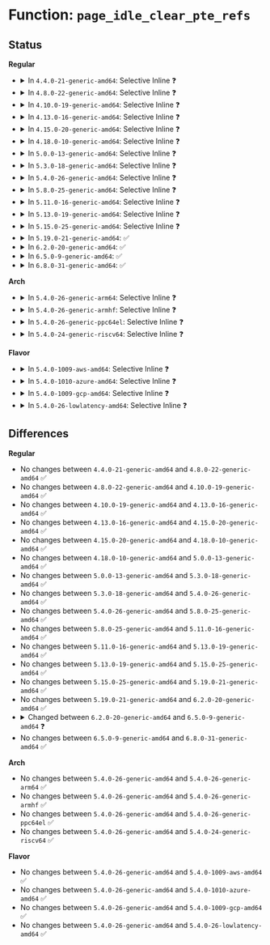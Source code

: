 # Function: <code>page_idle_clear_pte_refs</code>

## Status
<b>Regular</b>
<ul>
<li>
<details>
<summary>In <code>4.4.0-21-generic-amd64</code>: Selective Inline ❓</summary>

```c
void page_idle_clear_pte_refs(struct page * page)
```

```json
{
  "name": "page_idle_clear_pte_refs",
  "collision_type": "Unique Static",
  "inline_type": "Selective",
  "funcs": [
    {
      "addr": 18446744071580975888,
      "name": "page_idle_clear_pte_refs",
      "external": false,
      "loc": "mm/page_idle.c:89",
      "file": "mm/page_idle.c",
      "inline": "not declared, inlined",
      "caller_inline": [],
      "caller_func": [
        "mm/page_idle.c:page_idle_bitmap_write",
        "mm/page_idle.c:page_idle_bitmap_read"
      ]
    }
  ],
  "symbols": [
    {
      "addr": 18446744071580975888,
      "name": "page_idle_clear_pte_refs",
      "section": ".text",
      "bind": "STB_LOCAL",
      "size": 100
    }
  ]
}
```
</details>
</li>
<li>
<details>
<summary>In <code>4.8.0-22-generic-amd64</code>: Selective Inline ❓</summary>

```c
void page_idle_clear_pte_refs(struct page * page)
```

```json
{
  "name": "page_idle_clear_pte_refs",
  "collision_type": "Unique Static",
  "inline_type": "Selective",
  "funcs": [
    {
      "addr": 18446744071581129856,
      "name": "page_idle_clear_pte_refs",
      "external": false,
      "loc": "mm/page_idle.c:90",
      "file": "mm/page_idle.c",
      "inline": "not declared, inlined",
      "caller_inline": [],
      "caller_func": [
        "mm/page_idle.c:page_idle_bitmap_write",
        "mm/page_idle.c:page_idle_bitmap_read"
      ]
    }
  ],
  "symbols": [
    {
      "addr": 18446744071581129856,
      "name": "page_idle_clear_pte_refs",
      "section": ".text",
      "bind": "STB_LOCAL",
      "size": 153
    }
  ]
}
```
</details>
</li>
<li>
<details>
<summary>In <code>4.10.0-19-generic-amd64</code>: Selective Inline ❓</summary>

```c
void page_idle_clear_pte_refs(struct page * page)
```

```json
{
  "name": "page_idle_clear_pte_refs",
  "collision_type": "Unique Static",
  "inline_type": "Selective",
  "funcs": [
    {
      "addr": 18446744071581204944,
      "name": "page_idle_clear_pte_refs",
      "external": false,
      "loc": "mm/page_idle.c:90",
      "file": "mm/page_idle.c",
      "inline": "not declared, inlined",
      "caller_inline": [],
      "caller_func": [
        "mm/page_idle.c:page_idle_bitmap_write",
        "mm/page_idle.c:page_idle_bitmap_read"
      ]
    }
  ],
  "symbols": [
    {
      "addr": 18446744071581204944,
      "name": "page_idle_clear_pte_refs",
      "section": ".text",
      "bind": "STB_LOCAL",
      "size": 153
    }
  ]
}
```
</details>
</li>
<li>
<details>
<summary>In <code>4.13.0-16-generic-amd64</code>: Selective Inline ❓</summary>

```c
void page_idle_clear_pte_refs(struct page * page)
```

```json
{
  "name": "page_idle_clear_pte_refs",
  "collision_type": "Unique Static",
  "inline_type": "Selective",
  "funcs": [
    {
      "addr": 18446744071581253744,
      "name": "page_idle_clear_pte_refs",
      "external": false,
      "loc": "mm/page_idle.c:90",
      "file": "mm/page_idle.c",
      "inline": "not declared, inlined",
      "caller_inline": [],
      "caller_func": [
        "mm/page_idle.c:page_idle_bitmap_write",
        "mm/page_idle.c:page_idle_bitmap_read"
      ]
    }
  ],
  "symbols": [
    {
      "addr": 18446744071581253744,
      "name": "page_idle_clear_pte_refs",
      "section": ".text",
      "bind": "STB_LOCAL",
      "size": 155
    }
  ]
}
```
</details>
</li>
<li>
<details>
<summary>In <code>4.15.0-20-generic-amd64</code>: Selective Inline ❓</summary>

```c
void page_idle_clear_pte_refs(struct page * page)
```

```json
{
  "name": "page_idle_clear_pte_refs",
  "collision_type": "Unique Static",
  "inline_type": "Selective",
  "funcs": [
    {
      "addr": 18446744071581385808,
      "name": "page_idle_clear_pte_refs",
      "external": false,
      "loc": "mm/page_idle.c:91",
      "file": "mm/page_idle.c",
      "inline": "not declared, inlined",
      "caller_inline": [],
      "caller_func": [
        "mm/page_idle.c:page_idle_bitmap_write",
        "mm/page_idle.c:page_idle_bitmap_read"
      ]
    }
  ],
  "symbols": [
    {
      "addr": 18446744071581385808,
      "name": "page_idle_clear_pte_refs",
      "section": ".text",
      "bind": "STB_LOCAL",
      "size": 155
    }
  ]
}
```
</details>
</li>
<li>
<details>
<summary>In <code>4.18.0-10-generic-amd64</code>: Selective Inline ❓</summary>

```c
void page_idle_clear_pte_refs(struct page * page)
```

```json
{
  "name": "page_idle_clear_pte_refs",
  "collision_type": "Unique Static",
  "inline_type": "Selective",
  "funcs": [
    {
      "addr": 18446744071581536240,
      "name": "page_idle_clear_pte_refs",
      "external": false,
      "loc": "mm/page_idle.c:95",
      "file": "mm/page_idle.c",
      "inline": "not declared, inlined",
      "caller_inline": [],
      "caller_func": [
        "mm/page_idle.c:page_idle_bitmap_write",
        "mm/page_idle.c:page_idle_bitmap_read"
      ]
    }
  ],
  "symbols": [
    {
      "addr": 18446744071581536240,
      "name": "page_idle_clear_pte_refs",
      "section": ".text",
      "bind": "STB_LOCAL",
      "size": 154
    }
  ]
}
```
</details>
</li>
<li>
<details>
<summary>In <code>5.0.0-13-generic-amd64</code>: Selective Inline ❓</summary>

```c
void page_idle_clear_pte_refs(struct page * page)
```

```json
{
  "name": "page_idle_clear_pte_refs",
  "collision_type": "Unique Static",
  "inline_type": "Selective",
  "funcs": [
    {
      "addr": 18446744071581622288,
      "name": "page_idle_clear_pte_refs",
      "external": false,
      "loc": "mm/page_idle.c:95",
      "file": "mm/page_idle.c",
      "inline": "not declared, inlined",
      "caller_inline": [],
      "caller_func": [
        "mm/page_idle.c:page_idle_bitmap_write",
        "mm/page_idle.c:page_idle_bitmap_read"
      ]
    }
  ],
  "symbols": [
    {
      "addr": 18446744071581622288,
      "name": "page_idle_clear_pte_refs",
      "section": ".text",
      "bind": "STB_LOCAL",
      "size": 154
    }
  ]
}
```
</details>
</li>
<li>
<details>
<summary>In <code>5.3.0-18-generic-amd64</code>: Selective Inline ❓</summary>

```c
void page_idle_clear_pte_refs(struct page * page)
```

```json
{
  "name": "page_idle_clear_pte_refs",
  "collision_type": "Unique Static",
  "inline_type": "Selective",
  "funcs": [
    {
      "addr": 18446744071581734704,
      "name": "page_idle_clear_pte_refs",
      "external": false,
      "loc": "mm/page_idle.c:95",
      "file": "mm/page_idle.c",
      "inline": "not declared, inlined",
      "caller_inline": [],
      "caller_func": [
        "mm/page_idle.c:page_idle_bitmap_write",
        "mm/page_idle.c:page_idle_bitmap_read"
      ]
    }
  ],
  "symbols": [
    {
      "addr": 18446744071581734704,
      "name": "page_idle_clear_pte_refs",
      "section": ".text",
      "bind": "STB_LOCAL",
      "size": 161
    }
  ]
}
```
</details>
</li>
<li>
<details>
<summary>In <code>5.4.0-26-generic-amd64</code>: Selective Inline ❓</summary>

```c
void page_idle_clear_pte_refs(struct page * page)
```

```json
{
  "name": "page_idle_clear_pte_refs",
  "collision_type": "Unique Static",
  "inline_type": "Selective",
  "funcs": [
    {
      "addr": 18446744071581808224,
      "name": "page_idle_clear_pte_refs",
      "external": false,
      "loc": "mm/page_idle.c:95",
      "file": "mm/page_idle.c",
      "inline": "not declared, inlined",
      "caller_inline": [],
      "caller_func": [
        "mm/page_idle.c:page_idle_bitmap_write",
        "mm/page_idle.c:page_idle_bitmap_read"
      ]
    }
  ],
  "symbols": [
    {
      "addr": 18446744071581808224,
      "name": "page_idle_clear_pte_refs",
      "section": ".text",
      "bind": "STB_LOCAL",
      "size": 161
    }
  ]
}
```
</details>
</li>
<li>
<details>
<summary>In <code>5.8.0-25-generic-amd64</code>: Selective Inline ❓</summary>

```c
void page_idle_clear_pte_refs(struct page * page)
```

```json
{
  "name": "page_idle_clear_pte_refs",
  "collision_type": "Unique Static",
  "inline_type": "Selective",
  "funcs": [
    {
      "addr": 18446744071582028048,
      "name": "page_idle_clear_pte_refs",
      "external": false,
      "loc": "mm/page_idle.c:92",
      "file": "mm/page_idle.c",
      "inline": "not declared, inlined",
      "caller_inline": [],
      "caller_func": [
        "mm/page_idle.c:page_idle_bitmap_write",
        "mm/page_idle.c:page_idle_bitmap_read"
      ]
    }
  ],
  "symbols": [
    {
      "addr": 18446744071582028048,
      "name": "page_idle_clear_pte_refs",
      "section": ".text",
      "bind": "STB_LOCAL",
      "size": 167
    }
  ]
}
```
</details>
</li>
<li>
<details>
<summary>In <code>5.11.0-16-generic-amd64</code>: Selective Inline ❓</summary>

```c
void page_idle_clear_pte_refs(struct page * page)
```

```json
{
  "name": "page_idle_clear_pte_refs",
  "collision_type": "Unique Static",
  "inline_type": "Selective",
  "funcs": [
    {
      "addr": 18446744071582076800,
      "name": "page_idle_clear_pte_refs",
      "external": false,
      "loc": "mm/page_idle.c:88",
      "file": "mm/page_idle.c",
      "inline": "not declared, inlined",
      "caller_inline": [],
      "caller_func": [
        "mm/page_idle.c:page_idle_bitmap_write",
        "mm/page_idle.c:page_idle_bitmap_read"
      ]
    }
  ],
  "symbols": [
    {
      "addr": 18446744071582076800,
      "name": "page_idle_clear_pte_refs",
      "section": ".text",
      "bind": "STB_LOCAL",
      "size": 167
    }
  ]
}
```
</details>
</li>
<li>
<details>
<summary>In <code>5.13.0-19-generic-amd64</code>: Selective Inline ❓</summary>

```c
void page_idle_clear_pte_refs(struct page * page)
```

```json
{
  "name": "page_idle_clear_pte_refs",
  "collision_type": "Unique Static",
  "inline_type": "Selective",
  "funcs": [
    {
      "addr": 18446744071582103232,
      "name": "page_idle_clear_pte_refs",
      "external": false,
      "loc": "mm/page_idle.c:88",
      "file": "mm/page_idle.c",
      "inline": "not declared, inlined",
      "caller_inline": [],
      "caller_func": [
        "mm/page_idle.c:page_idle_bitmap_write",
        "mm/page_idle.c:page_idle_bitmap_read"
      ]
    }
  ],
  "symbols": [
    {
      "addr": 18446744071582103232,
      "name": "page_idle_clear_pte_refs",
      "section": ".text",
      "bind": "STB_LOCAL",
      "size": 167
    }
  ]
}
```
</details>
</li>
<li>
<details>
<summary>In <code>5.15.0-25-generic-amd64</code>: Selective Inline ❓</summary>

```c
void page_idle_clear_pte_refs(struct page * page)
```

```json
{
  "name": "page_idle_clear_pte_refs",
  "collision_type": "Unique Static",
  "inline_type": "Selective",
  "funcs": [
    {
      "addr": 18446744071582419344,
      "name": "page_idle_clear_pte_refs",
      "external": false,
      "loc": "mm/page_idle.c:88",
      "file": "mm/page_idle.c",
      "inline": "not declared, inlined",
      "caller_inline": [],
      "caller_func": [
        "mm/page_idle.c:page_idle_bitmap_write",
        "mm/page_idle.c:page_idle_bitmap_read"
      ]
    }
  ],
  "symbols": [
    {
      "addr": 18446744071582419344,
      "name": "page_idle_clear_pte_refs",
      "section": ".text",
      "bind": "STB_LOCAL",
      "size": 167
    }
  ]
}
```
</details>
</li>
<li>
<details>
<summary>In <code>5.19.0-21-generic-amd64</code>: ✅</summary>

```c
void page_idle_clear_pte_refs(struct page * page)
```

```json
{
  "name": "page_idle_clear_pte_refs",
  "collision_type": "Unique Static",
  "inline_type": "No",
  "funcs": [
    {
      "addr": 18446744071582934224,
      "name": "page_idle_clear_pte_refs",
      "external": false,
      "loc": "mm/page_idle.c:86",
      "file": "mm/page_idle.c",
      "inline": "seen, unknown",
      "caller_inline": [],
      "caller_func": [
        "mm/page_idle.c:page_idle_bitmap_write",
        "mm/page_idle.c:page_idle_bitmap_read"
      ]
    }
  ],
  "symbols": [
    {
      "addr": 18446744071582934224,
      "name": "page_idle_clear_pte_refs",
      "section": ".text",
      "bind": "STB_LOCAL",
      "size": 178
    }
  ]
}
```
</details>
</li>
<li>
<details>
<summary>In <code>6.2.0-20-generic-amd64</code>: ✅</summary>

```c
void page_idle_clear_pte_refs(struct page * page)
```

```json
{
  "name": "page_idle_clear_pte_refs",
  "collision_type": "Unique Static",
  "inline_type": "No",
  "funcs": [
    {
      "addr": 18446744071583489920,
      "name": "page_idle_clear_pte_refs",
      "external": false,
      "loc": "mm/page_idle.c:86",
      "file": "mm/page_idle.c",
      "inline": "seen, unknown",
      "caller_inline": [],
      "caller_func": [
        "mm/page_idle.c:page_idle_bitmap_write",
        "mm/page_idle.c:page_idle_bitmap_read"
      ]
    }
  ],
  "symbols": [
    {
      "addr": 18446744071583489920,
      "name": "page_idle_clear_pte_refs",
      "section": ".text",
      "bind": "STB_LOCAL",
      "size": 227
    }
  ]
}
```
</details>
</li>
<li>
<details>
<summary>In <code>6.5.0-9-generic-amd64</code>: ✅</summary>

```c
void page_idle_clear_pte_refs(struct folio * folio)
```

```json
{
  "name": "page_idle_clear_pte_refs",
  "collision_type": "Unique Static",
  "inline_type": "No",
  "funcs": [
    {
      "addr": 18446744071583705136,
      "name": "page_idle_clear_pte_refs",
      "external": false,
      "loc": "mm/page_idle.c:89",
      "file": "mm/page_idle.c",
      "inline": "seen, unknown",
      "caller_inline": [],
      "caller_func": [
        "mm/page_idle.c:page_idle_bitmap_write",
        "mm/page_idle.c:page_idle_bitmap_read"
      ]
    }
  ],
  "symbols": [
    {
      "addr": 18446744071583705136,
      "name": "page_idle_clear_pte_refs",
      "section": ".text",
      "bind": "STB_LOCAL",
      "size": 156
    }
  ]
}
```
</details>
</li>
<li>
<details>
<summary>In <code>6.8.0-31-generic-amd64</code>: ✅</summary>

```c
void page_idle_clear_pte_refs(struct folio * folio)
```

```json
{
  "name": "page_idle_clear_pte_refs",
  "collision_type": "Unique Static",
  "inline_type": "No",
  "funcs": [
    {
      "addr": 18446744071583905488,
      "name": "page_idle_clear_pte_refs",
      "external": false,
      "loc": "mm/page_idle.c:89",
      "file": "mm/page_idle.c",
      "inline": "seen, unknown",
      "caller_inline": [],
      "caller_func": [
        "mm/page_idle.c:page_idle_bitmap_write",
        "mm/page_idle.c:page_idle_bitmap_read"
      ]
    }
  ],
  "symbols": [
    {
      "addr": 18446744071583905488,
      "name": "page_idle_clear_pte_refs",
      "section": ".text",
      "bind": "STB_LOCAL",
      "size": 153
    }
  ]
}
```
</details>
</li>
</ul>
<b>Arch</b>
<ul>
<li>
<details>
<summary>In <code>5.4.0-26-generic-arm64</code>: Selective Inline ❓</summary>

```c
void page_idle_clear_pte_refs(struct page * page)
```

```json
{
  "name": "page_idle_clear_pte_refs",
  "collision_type": "Unique Static",
  "inline_type": "Selective",
  "funcs": [
    {
      "addr": 18446603336493273016,
      "name": "page_idle_clear_pte_refs",
      "external": false,
      "loc": "mm/page_idle.c:95",
      "file": "mm/page_idle.c",
      "inline": "not declared, inlined",
      "caller_inline": [],
      "caller_func": [
        "mm/page_idle.c:page_idle_bitmap_write",
        "mm/page_idle.c:page_idle_bitmap_read"
      ]
    }
  ],
  "symbols": [
    {
      "addr": 18446603336493273016,
      "name": "page_idle_clear_pte_refs",
      "section": ".text",
      "bind": "STB_LOCAL",
      "size": 264
    }
  ]
}
```
</details>
</li>
<li>
<details>
<summary>In <code>5.4.0-26-generic-armhf</code>: Selective Inline ❓</summary>

```c
void page_idle_clear_pte_refs(struct page * page)
```

```json
{
  "name": "page_idle_clear_pte_refs",
  "collision_type": "Unique Static",
  "inline_type": "Selective",
  "funcs": [
    {
      "addr": 3226879236,
      "name": "page_idle_clear_pte_refs",
      "external": false,
      "loc": "mm/page_idle.c:95",
      "file": "mm/page_idle.c",
      "inline": "not declared, inlined",
      "caller_inline": [],
      "caller_func": [
        "mm/page_idle.c:page_idle_bitmap_write",
        "mm/page_idle.c:page_idle_bitmap_read"
      ]
    }
  ],
  "symbols": [
    {
      "addr": 3226879236,
      "name": "page_idle_clear_pte_refs",
      "section": ".text",
      "bind": "STB_LOCAL",
      "size": 288
    }
  ]
}
```
</details>
</li>
<li>
<details>
<summary>In <code>5.4.0-26-generic-ppc64el</code>: Selective Inline ❓</summary>

```c
void page_idle_clear_pte_refs(struct page * page)
```

```json
{
  "name": "page_idle_clear_pte_refs",
  "collision_type": "Unique Static",
  "inline_type": "Selective",
  "funcs": [
    {
      "addr": 13835058055286800848,
      "name": "page_idle_clear_pte_refs",
      "external": false,
      "loc": "mm/page_idle.c:95",
      "file": "mm/page_idle.c",
      "inline": "not declared, inlined",
      "caller_inline": [],
      "caller_func": [
        "mm/page_idle.c:page_idle_bitmap_write",
        "mm/page_idle.c:page_idle_bitmap_read"
      ]
    }
  ],
  "symbols": [
    {
      "addr": 13835058055286800848,
      "name": "page_idle_clear_pte_refs",
      "section": ".text",
      "bind": "STB_LOCAL",
      "size": 360
    }
  ]
}
```
</details>
</li>
<li>
<details>
<summary>In <code>5.4.0-24-generic-riscv64</code>: Selective Inline ❓</summary>

```c
void page_idle_clear_pte_refs(struct page * page)
```

```json
{
  "name": "page_idle_clear_pte_refs",
  "collision_type": "Unique Static",
  "inline_type": "Selective",
  "funcs": [
    {
      "addr": 18446743936273025052,
      "name": "page_idle_clear_pte_refs",
      "external": false,
      "loc": "mm/page_idle.c:95",
      "file": "mm/page_idle.c",
      "inline": "not declared, inlined",
      "caller_inline": [],
      "caller_func": [
        "mm/page_idle.c:page_idle_bitmap_write",
        "mm/page_idle.c:page_idle_bitmap_read"
      ]
    }
  ],
  "symbols": [
    {
      "addr": 18446743936273025052,
      "name": "page_idle_clear_pte_refs",
      "section": ".text",
      "bind": "STB_LOCAL",
      "size": 194
    }
  ]
}
```
</details>
</li>
</ul>
<b>Flavor</b>
<ul>
<li>
<details>
<summary>In <code>5.4.0-1009-aws-amd64</code>: Selective Inline ❓</summary>

```c
void page_idle_clear_pte_refs(struct page * page)
```

```json
{
  "name": "page_idle_clear_pte_refs",
  "collision_type": "Unique Static",
  "inline_type": "Selective",
  "funcs": [
    {
      "addr": 18446744071581776960,
      "name": "page_idle_clear_pte_refs",
      "external": false,
      "loc": "mm/page_idle.c:95",
      "file": "mm/page_idle.c",
      "inline": "not declared, inlined",
      "caller_inline": [],
      "caller_func": [
        "mm/page_idle.c:page_idle_bitmap_write",
        "mm/page_idle.c:page_idle_bitmap_read"
      ]
    }
  ],
  "symbols": [
    {
      "addr": 18446744071581776960,
      "name": "page_idle_clear_pte_refs",
      "section": ".text",
      "bind": "STB_LOCAL",
      "size": 161
    }
  ]
}
```
</details>
</li>
<li>
<details>
<summary>In <code>5.4.0-1010-azure-amd64</code>: Selective Inline ❓</summary>

```c
void page_idle_clear_pte_refs(struct page * page)
```

```json
{
  "name": "page_idle_clear_pte_refs",
  "collision_type": "Unique Static",
  "inline_type": "Selective",
  "funcs": [
    {
      "addr": 18446744071581715120,
      "name": "page_idle_clear_pte_refs",
      "external": false,
      "loc": "mm/page_idle.c:95",
      "file": "mm/page_idle.c",
      "inline": "not declared, inlined",
      "caller_inline": [],
      "caller_func": [
        "mm/page_idle.c:page_idle_bitmap_write",
        "mm/page_idle.c:page_idle_bitmap_read"
      ]
    }
  ],
  "symbols": [
    {
      "addr": 18446744071581715120,
      "name": "page_idle_clear_pte_refs",
      "section": ".text",
      "bind": "STB_LOCAL",
      "size": 161
    }
  ]
}
```
</details>
</li>
<li>
<details>
<summary>In <code>5.4.0-1009-gcp-amd64</code>: Selective Inline ❓</summary>

```c
void page_idle_clear_pte_refs(struct page * page)
```

```json
{
  "name": "page_idle_clear_pte_refs",
  "collision_type": "Unique Static",
  "inline_type": "Selective",
  "funcs": [
    {
      "addr": 18446744071581768272,
      "name": "page_idle_clear_pte_refs",
      "external": false,
      "loc": "mm/page_idle.c:95",
      "file": "mm/page_idle.c",
      "inline": "not declared, inlined",
      "caller_inline": [],
      "caller_func": [
        "mm/page_idle.c:page_idle_bitmap_write",
        "mm/page_idle.c:page_idle_bitmap_read"
      ]
    }
  ],
  "symbols": [
    {
      "addr": 18446744071581768272,
      "name": "page_idle_clear_pte_refs",
      "section": ".text",
      "bind": "STB_LOCAL",
      "size": 161
    }
  ]
}
```
</details>
</li>
<li>
<details>
<summary>In <code>5.4.0-26-lowlatency-amd64</code>: Selective Inline ❓</summary>

```c
void page_idle_clear_pte_refs(struct page * page)
```

```json
{
  "name": "page_idle_clear_pte_refs",
  "collision_type": "Unique Static",
  "inline_type": "Selective",
  "funcs": [
    {
      "addr": 18446744071581837120,
      "name": "page_idle_clear_pte_refs",
      "external": false,
      "loc": "mm/page_idle.c:95",
      "file": "mm/page_idle.c",
      "inline": "not declared, inlined",
      "caller_inline": [],
      "caller_func": [
        "mm/page_idle.c:page_idle_bitmap_write",
        "mm/page_idle.c:page_idle_bitmap_read"
      ]
    }
  ],
  "symbols": [
    {
      "addr": 18446744071581837120,
      "name": "page_idle_clear_pte_refs",
      "section": ".text",
      "bind": "STB_LOCAL",
      "size": 161
    }
  ]
}
```
</details>
</li>
</ul>

## Differences
<b>Regular</b>
<ul>
<li>
No changes between <code>4.4.0-21-generic-amd64</code> and <code>4.8.0-22-generic-amd64</code> ✅
</li>
<li>
No changes between <code>4.8.0-22-generic-amd64</code> and <code>4.10.0-19-generic-amd64</code> ✅
</li>
<li>
No changes between <code>4.10.0-19-generic-amd64</code> and <code>4.13.0-16-generic-amd64</code> ✅
</li>
<li>
No changes between <code>4.13.0-16-generic-amd64</code> and <code>4.15.0-20-generic-amd64</code> ✅
</li>
<li>
No changes between <code>4.15.0-20-generic-amd64</code> and <code>4.18.0-10-generic-amd64</code> ✅
</li>
<li>
No changes between <code>4.18.0-10-generic-amd64</code> and <code>5.0.0-13-generic-amd64</code> ✅
</li>
<li>
No changes between <code>5.0.0-13-generic-amd64</code> and <code>5.3.0-18-generic-amd64</code> ✅
</li>
<li>
No changes between <code>5.3.0-18-generic-amd64</code> and <code>5.4.0-26-generic-amd64</code> ✅
</li>
<li>
No changes between <code>5.4.0-26-generic-amd64</code> and <code>5.8.0-25-generic-amd64</code> ✅
</li>
<li>
No changes between <code>5.8.0-25-generic-amd64</code> and <code>5.11.0-16-generic-amd64</code> ✅
</li>
<li>
No changes between <code>5.11.0-16-generic-amd64</code> and <code>5.13.0-19-generic-amd64</code> ✅
</li>
<li>
No changes between <code>5.13.0-19-generic-amd64</code> and <code>5.15.0-25-generic-amd64</code> ✅
</li>
<li>
No changes between <code>5.15.0-25-generic-amd64</code> and <code>5.19.0-21-generic-amd64</code> ✅
</li>
<li>
No changes between <code>5.19.0-21-generic-amd64</code> and <code>6.2.0-20-generic-amd64</code> ✅
</li>
<li>
<details>
<summary>Changed between <code>6.2.0-20-generic-amd64</code> and <code>6.5.0-9-generic-amd64</code> ❓</summary>
<ul>
<li>
<b>Param added. </b>
<code>struct folio * folio</code>
</li>
<li>
<b>Param removed. </b>
<code>struct page * page</code>
</li>
</ul>
</details>
</li>
<li>
No changes between <code>6.5.0-9-generic-amd64</code> and <code>6.8.0-31-generic-amd64</code> ✅
</li>
</ul>
<b>Arch</b>
<ul>
<li>
No changes between <code>5.4.0-26-generic-amd64</code> and <code>5.4.0-26-generic-arm64</code> ✅
</li>
<li>
No changes between <code>5.4.0-26-generic-amd64</code> and <code>5.4.0-26-generic-armhf</code> ✅
</li>
<li>
No changes between <code>5.4.0-26-generic-amd64</code> and <code>5.4.0-26-generic-ppc64el</code> ✅
</li>
<li>
No changes between <code>5.4.0-26-generic-amd64</code> and <code>5.4.0-24-generic-riscv64</code> ✅
</li>
</ul>
<b>Flavor</b>
<ul>
<li>
No changes between <code>5.4.0-26-generic-amd64</code> and <code>5.4.0-1009-aws-amd64</code> ✅
</li>
<li>
No changes between <code>5.4.0-26-generic-amd64</code> and <code>5.4.0-1010-azure-amd64</code> ✅
</li>
<li>
No changes between <code>5.4.0-26-generic-amd64</code> and <code>5.4.0-1009-gcp-amd64</code> ✅
</li>
<li>
No changes between <code>5.4.0-26-generic-amd64</code> and <code>5.4.0-26-lowlatency-amd64</code> ✅
</li>
</ul>
